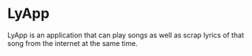 # LyApp
LyApp is an application that can play songs as well as scrap lyrics of that song from the internet at the same time.


